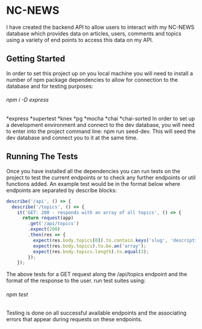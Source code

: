 # NC-NEWS

I have created the backend API to allow users to interact with my NC-NEWS database which provides data on articles, users, comments and topics using a variety of end points to access this data on my API.

## Getting Started

In order to set this project up on you local machine you will need to install a number of npm package dependencies to allow for connection to the database and for testing purposes:

###### npm i -D express

*express
*supertest
*knex
*pg
*mocha
*chai
\*chai-sorted
In order to set up a development environment and connect to the dev database, you will need to enter into the project command line: npm run seed-dev. This will seed the dev database and connect you to it at the same time.

## Running The Tests

Once you have installed all the dependencies you can run tests on the project to test the current endpoints or to check any further endpoints or util functions added. An example test would be in the format below where endpoints are separated by describe blocks:

```javascript
describe('/api', () => {
  describe('/topics', () => {
    it('GET: 200 - responds with an array of all topics', () => {
      return request(app)
        .get('/api/topics')
        .expect(200)
        .then(res => {
          expect(res.body.topics[0]).to.contain.keys('slug', 'description');
          expect(res.body.topics).to.be.an('array');
          expect(res.body.topics.length).to.equal(3);
        });
    });
```

The above tests for a GET request along the /api/topics endpoint and the format of the response to the user.
run test suites using:

###### npm test

Testing is done on all successful available endpoints and the associating errors that appear during requests on these endpoints.

